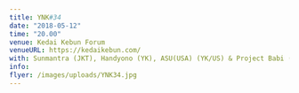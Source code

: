 ```yaml
---
title: YNK#34
date: "2018-05-12"
time: "20.00"
venue: Kedai Kebun Forum
venueURL: https://kedaikebun.com/
with: Sunmantra (JKT), Handyono (YK), ASU(USA) (YK/US) & Project Babi (YK)
info:
flyer: /images/uploads/YNK34.jpg
---
```


#
